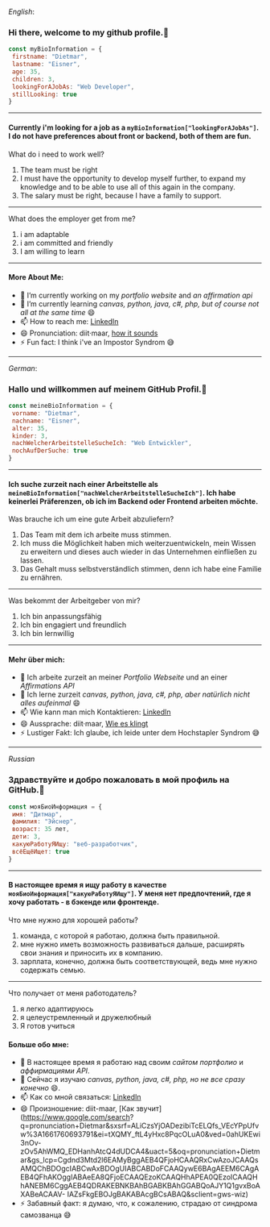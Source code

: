 *English*: 

### Hi there, welcome to my github profile.👋

``` javascript
const myBioInformation = {
 firstname: "Dietmar",
 lastname: "Eisner",
 age: 35,
 children: 3,
 lookingForAJobAs: "Web Developer",
 stillLooking: true
}

```
---
#### Currently i'm looking for a job as a `myBioInformation["lookingForAJobAs"]`. I do not have preferences about front or backend, both of them are fun. 

What do i need to work well?

1. The team must be right
2. I must have the opportunity to develop myself further, to expand my knowledge and to be able to use all of this again in the company.
3. The salary must be right, because I have a family to support. 
---

What does the employer get from me?

1. i am adaptable
2. i am committed and friendly
3. I am willing to learn
---

#### More About Me:

- 🔭 I’m currently working on my *portfolio website* and *an affirmation api*
- 🌱 I’m currently learning *canvas, python, java, c#, php, but of course not all at the same time* 😄
- 📫 How to reach me: [LinkedIn](https://www.linkedin.com/in/dietmar-eisner/)
- 😄 Pronunciation: diit·maar, [how it sounds](https://www.google.com/search?q=pronunciation+Dietmar&sxsrf=ALiCzsYjOADezibiTcELQfs_VEcYPpUfvw%3A1661760693791&ei=tXQMY_ftL4yHxc8PqcOLuA0&ved=0ahUKEwi3nOv-zOv5AhWMQ_EDHanhAtcQ4dUDCA4&uact=5&oq=pronunciation+Dietmar&gs_lcp=Cgdnd3Mtd2l6EAMyBggAEB4QFjoHCAAQRxCwAzoJCAAQsAMQChBDOgcIABCwAxBDOgUIABCABDoFCAAQywE6BAgAEEM6CAgAEB4QFhAKOggIABAeEA8QFjoECAAQEzoKCAAQHhAPEA0QEzoICAAQHhANEBM6CggAEB4QDRAKEBNKBAhBGABKBAhGGABQoAJY1Q1gvxBoAXABeACAAV-IAZsFkgEBOJgBAKABAcgBCsABAQ&sclient=gws-wiz)
- ⚡ Fun fact: I think i've an Impostor Syndrom 😅
 
---

*German*: 

### Hallo und willkommen auf meinem GitHub Profil.👋

``` javascript
const meineBioInformation = {
 vorname: "Dietmar",
 nachname: "Eisner",
 alter: 35,
 kinder: 3,
 nachWelcherArbeitstelleSucheIch: "Web Entwickler",
 nochAufDerSuche: true
}

```
---
#### Ich suche zurzeit nach einer Arbeitstelle als `meineBioInformation["nachWelcherArbeitstelleSucheIch"]`. Ich habe keinerlei Präferenzen, ob ich im Backend oder Frontend arbeiten möchte. 

Was brauche ich um eine gute Arbeit abzuliefern?

1. Das Team mit dem ich arbeite muss stimmen. 
2. Ich muss die Möglichkeit haben mich weiterzuentwickeln, mein Wissen zu erweitern und dieses auch wieder in das Unternehmen einfließen zu lassen.
3. Das Gehalt muss selbstverständlich stimmen, denn ich habe eine Familie zu ernähren.

---
Was bekommt der Arbeitgeber von mir?

1. Ich bin anpassungsfähig
2. Ich bin engagiert und freundlich
3. Ich bin lernwillig

---
#### Mehr über mich:

- 🔭 Ich arbeite zurzeit an meiner *Portfolio Webseite* und an einer *Affirmations API*
- 🌱 Ich lerne zurzeit *canvas, python, java, c#, php, aber natürlich nicht alles aufeinmal* 😄
- 📫 Wie kann man mich Kontaktieren: [LinkedIn](https://www.linkedin.com/in/dietmar-eisner/)
- 😄 Aussprache: diit·maar, [Wie es klingt](https://www.google.com/search?q=pronunciation+Dietmar&sxsrf=ALiCzsYjOADezibiTcELQfs_VEcYPpUfvw%3A1661760693791&ei=tXQMY_ftL4yHxc8PqcOLuA0&ved=0ahUKEwi3nOv-zOv5AhWMQ_EDHanhAtcQ4dUDCA4&uact=5&oq=pronunciation+Dietmar&gs_lcp=Cgdnd3Mtd2l6EAMyBggAEB4QFjoHCAAQRxCwAzoJCAAQsAMQChBDOgcIABCwAxBDOgUIABCABDoFCAAQywE6BAgAEEM6CAgAEB4QFhAKOggIABAeEA8QFjoECAAQEzoKCAAQHhAPEA0QEzoICAAQHhANEBM6CggAEB4QDRAKEBNKBAhBGABKBAhGGABQoAJY1Q1gvxBoAXABeACAAV-IAZsFkgEBOJgBAKABAcgBCsABAQ&sclient=gws-wiz)
- ⚡ Lustiger Fakt: Ich glaube, ich leide unter dem Hochstapler Syndrom 😅

---

*Russian*

### Здравствуйте и добро пожаловать в мой профиль на GitHub.👋

``` javascript
const мояБиоИнформация = {
 имя: "Дитмар",
 фамилия: "Эйснер",
 возраст: 35 лет,
 дети: 3,
 какуюРаботуЯИщу: "веб-разработчик",
 всёЕщёИщет: true
}

```
---
#### В настоящее время я ищу работу в качестве `мояБиоИнформация["какуюРаботуЯИщу"]`. У меня нет предпочтений, где я хочу работать - в бэкенде или фронтенде. 

Что мне нужно для хорошей работы?

1. команда, с которой я работаю, должна быть правильной. 
2. мне нужно иметь возможность развиваться дальше, расширять свои знания и приносить их в компанию.
3. зарплата, конечно, должна быть соответствующей, ведь мне нужно содержать семью.

---

Что получает от меня работодатель?

1. я легко адаптируюсь
2. я целеустремленный и дружелюбный
3. Я готов учиться

#### Больше обо мне:

- 🔭 В настоящее время я работаю над своим *сайтом портфолио* и *аффирмациями API*.
- 🌱 Сейчас я изучаю *canvas, python, java, c#, php, но не все сразу конечно* 😄.
- 📫 Как со мной связаться: [LinkedIn](https://www.linkedin.com/in/dietmar-eisner/)
- 😄 Произношение: diit-maar, [Как звучит](https://www.google.com/search? q=pronunciation+Dietmar&sxsrf=ALiCzsYjOADezibiTcELQfs_VEcYPpUfvw%3A1661760693791&ei=tXQMY_ftL4yHxc8PqcOLuA0&ved=0ahUKEwi3nOv- zOv5AhWMQ_EDHanhAtcQ4dUDCA4&uact=5&oq=pronunciation+Dietmar&gs_lcp=Cgdnd3Mtd2l6EAMyBggAEB4QFjoHCAAQRxCwAzoJCAAQsAMQChBDOgcIABCwAxBDOgUIABCABDoFCAAQywE6BAgAEEM6CAgAEB4QFhAKOggIABAeEA8QFjoECAAQEzoKCAAQHhAPEA0QEzoICAAQHhANEBM6CggAEB4QDRAKEBNKBAhBGABKBAhGGABQoAJY1Q1gvxBoAXABeACAAV- IAZsFkgEBOJgBAKABAcgBCsABAQ&sclient=gws-wiz)
- ⚡ Забавный факт: я думаю, что, к сожалению, страдаю от синдрома самозванца 😅

<!--
**Dima0687/dima0687** is a ✨ _special_ ✨ repository because its `README.md` (this file) appears on your GitHub profile.

Here are some ideas to get you started:

- 🔭 I’m currently working on ...
- 🌱 I’m currently learning ...
- 👯 I’m looking to collaborate on ...
- 🤔 I’m looking for help with ...
- 💬 Ask me about ...
- 📫 How to reach me: ...
- 😄 Pronouns: ...
- ⚡ Fun fact: ...
-->
